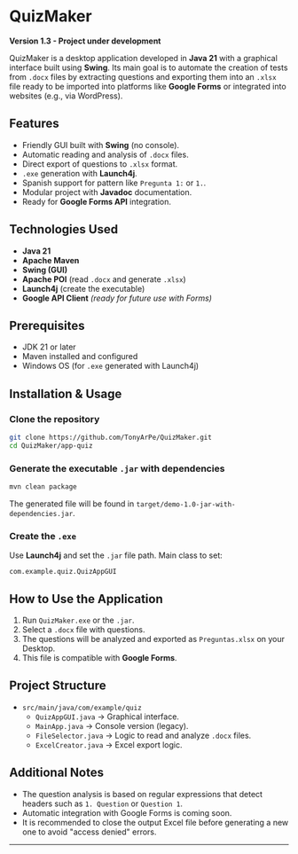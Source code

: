# QuizMaker

**Version 1.3 - Project under development**

QuizMaker is a desktop application developed in **Java 21** with a graphical interface built using **Swing**. Its main goal is to automate the creation of tests from `.docx` files by extracting questions and exporting them into an `.xlsx` file ready to be imported into platforms like **Google Forms** or integrated into websites (e.g., via WordPress).

## Features

- Friendly GUI built with **Swing** (no console).
- Automatic reading and analysis of `.docx` files.
- Direct export of questions to `.xlsx` format.
- `.exe` generation with **Launch4j**.
- Spanish support for pattern like `Pregunta 1:` or `1.`.
- Modular project with **Javadoc** documentation.
- Ready for **Google Forms API** integration.

## Technologies Used

- **Java 21**
- **Apache Maven**
- **Swing (GUI)**
- **Apache POI** (read `.docx` and generate `.xlsx`)
- **Launch4j** (create the executable)
- **Google API Client** *(ready for future use with Forms)*

## Prerequisites

- JDK 21 or later
- Maven installed and configured
- Windows OS (for `.exe` generated with Launch4j)

## Installation & Usage

### Clone the repository
```bash
git clone https://github.com/TonyArPe/QuizMaker.git
cd QuizMaker/app-quiz
```

### Generate the executable `.jar` with dependencies
```bash
mvn clean package
```

The generated file will be found in `target/demo-1.0-jar-with-dependencies.jar`.

### Create the `.exe`
Use **Launch4j** and set the `.jar` file path. Main class to set:
```
com.example.quiz.QuizAppGUI
```

## How to Use the Application

1. Run `QuizMaker.exe` or the `.jar`.
2. Select a `.docx` file with questions.
3. The questions will be analyzed and exported as `Preguntas.xlsx` on your Desktop.
4. This file is compatible with **Google Forms**.

## Project Structure

- `src/main/java/com/example/quiz`
  - `QuizAppGUI.java` → Graphical interface.
  - `MainApp.java` → Console version (legacy).
  - `FileSelector.java` → Logic to read and analyze `.docx` files.
  - `ExcelCreator.java` → Excel export logic.

## Additional Notes

- The question analysis is based on regular expressions that detect headers such as `1. Question` or `Question 1`.
- Automatic integration with Google Forms is coming soon.
- It is recommended to close the output Excel file before generating a new one to avoid "access denied" errors.

---
